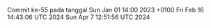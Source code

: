Commit ke-55 pada tanggal Sun Jan 01 14:00 2023 +0100
Fri Feb 16 14:43:06 UTC 2024
Sun Apr  7 12:51:56 UTC 2024
